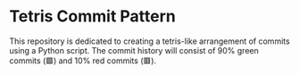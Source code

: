 # Tetris Commit Pattern

This repository is dedicated to creating a tetris-like arrangement of commits using a Python script. The commit history will consist of 90% green commits (🟩) and 10% red commits (🟥).
